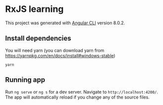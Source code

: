 # RxJS learning

This project was generated with [Angular CLI](https://github.com/angular/angular-cli) version 8.0.2.

## Install dependencies

You will need yarn (you can download yarn from https://yarnpkg.com/en/docs/install#windows-stable)

`yarn`

## Running app

Run `ng serve` or `ng s` for a dev server. Navigate to `http://localhost:4200/`. The app will automatically reload if you change any of the source files.
